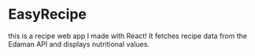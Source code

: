 # EasyRecipe
this is a recipe web app I made with React! It fetches recipe data from the Edaman API and displays nutritional values.
